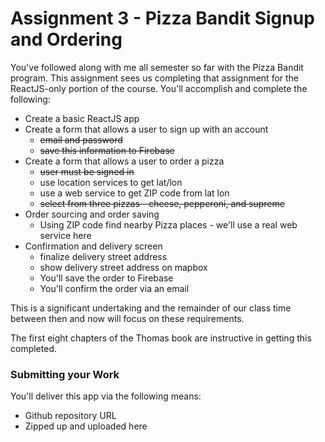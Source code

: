 # Assignment 3 - Pizza Bandit Signup and Ordering

You've followed along with me all semester so far with the Pizza Bandit program.  This assignment sees us completing that assignment for the ReactJS-only portion of the course.  You'll accomplish and complete the following:

* Create a basic ReactJS app
* Create a form that allows a user to sign up with an account
    * ~~email and password~~
    * ~~save this information to Firebase~~
* Create a form that allows a user to order a pizza
    * ~~user must be signed in~~
    * use location services to get lat/lon
    * use a web service to get ZIP code from lat lon
    * ~~select from three pizzas - cheese, pepperoni, and supreme~~
* Order sourcing and order saving
    * Using ZIP code find nearby Pizza places - we'll use a real web service here
* Confirmation and delivery screen
    * finalize delivery street address
    * show delivery street address on mapbox
    * You'll save the order to Firebase
    * You'll confirm the order via an email

This is a significant undertaking and the remainder of our class time between then and now will focus on these requirements.

The first eight chapters of the Thomas book are instructive in getting this completed.

### Submitting your Work

You'll deliver this app via the following means:

* Github repository URL
* Zipped up and uploaded here